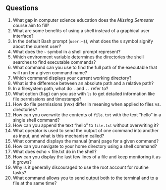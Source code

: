 ## Questions

1. What gap in computer science education does the *Missing Semester* course aim to fill?
2. What are some benefits of using a shell instead of a graphical user interface?
3. In the default Bash prompt (`user:~$`), what does the `$` symbol signify about the current user?
4. What does the `~` symbol in a shell prompt represent?
5. Which environment variable determines the directories the shell searches to find executable commands?
6. What command can you use to find the full path of the executable that will run for a given command name?
7. Which command displays your current working directory?
8. What is the difference between an absolute path and a relative path?
9. In a filesystem path, what do `.` and `..` refer to?
10. What option (flag) can you use with `ls` to get detailed information like file permissions and timestamps?
11. How do file permissions (rwx) differ in meaning when applied to files vs. directories?
12. How can you overwrite the contents of `file.txt` with the text “hello” in a single shell command?
13. How can you append the text “hello” to `file.txt` without overwriting it?
14. What operator is used to send the output of one command into another as input, and what is this mechanism called?
15. What command displays the manual (man) page for a given command?
16. How can you navigate to your home directory using a shell command?
17. What does echo < file.txt do in the shell?
18. How can you display the last few lines of a file and keep monitoring it as it grows?
19. Why is it generally discouraged to use the root account for routine tasks?
20. What command allows you to send output both to the terminal and to a file at the same time?


